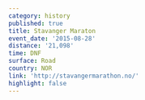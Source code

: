 ```yaml
---
category: history
published: true
title: Stavanger Maraton
event_date: '2015-08-28'
distance: '21,098'
time: DNF
surface: Road
country: NOR
link: 'http://stavangermarathon.no/'
highlight: false
---
```

